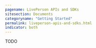 ```yaml
---
pagename: LivePerson APIs and SDKs
sitesection: Documents
categoryname: "Getting Started"
permalink: liveperson-apis-and-sdks.html
indicator: both
---
```


TODO